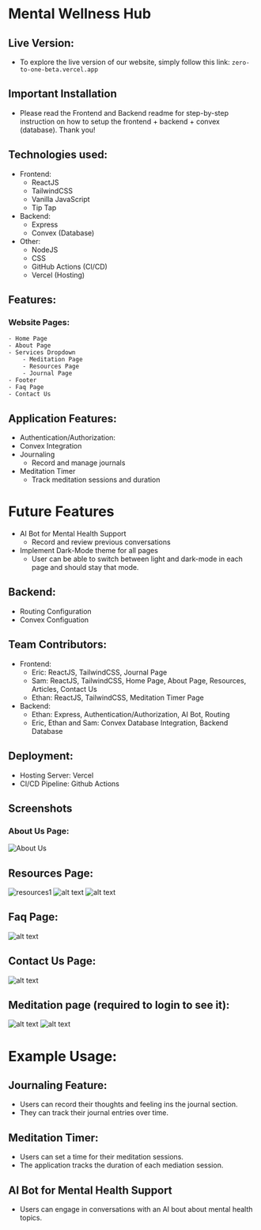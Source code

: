 # Mental Wellness Hub

## Live Version:
- To explore the live version of our website, simply follow this link: ```zero-to-one-beta.vercel.app```

## Important Installation
- Please read the Frontend and Backend readme for step-by-step instruction on how to setup the frontend + backend + convex (database). Thank you!
## Technologies used:
- Frontend:
    - ReactJS
    - TailwindCSS
    - Vanilla JavaScript
    - Tip Tap
- Backend:
    - Express
    - Convex (Database)
- Other:
    - NodeJS
    - CSS
    - GitHub Actions (CI/CD)
    - Vercel (Hosting)

## Features:

### Website Pages:
    - Home Page
    - About Page
    - Services Dropdown
        - Meditation Page
        - Resources Page
        - Journal Page
    - Footer
    - Faq Page
    - Contact Us

## Application Features:
- Authentication/Authorization:
- Convex Integration
- Journaling
    - Record and manage journals
- Meditation Timer
    - Track meditation sessions and duration

# Future Features
- AI Bot for Mental Health Support
    - Record and review previous conversations
- Implement Dark-Mode theme for all pages
    - User can be able to switch between light and dark-mode in each page and should stay that mode.

## Backend:
- Routing Configuration
- Convex Configuation

## Team Contributors:
- Frontend:
    - Eric: ReactJS, TailwindCSS, Journal Page
    - Sam: ReactJS, TailwindCSS, Home Page, About Page, Resources, Articles, Contact Us
    - Ethan: ReactJS, TailwindCSS, Meditation Timer Page
- Backend:
    - Ethan: Express, Authentication/Authorization, AI Bot, Routing
    - Eric, Ethan and Sam: Convex Database Integration, Backend Database

## Deployment:
- Hosting Server: Vercel
- CI/CD Pipeline: Github Actions

## Screenshots

### About Us Page:
![About Us](about-us.png)


## Resources Page:
![resources1](resources.png)
![alt text](resources1.png)
![alt text](resources2.png)

## Faq Page:
![alt text](faq.png)

## Contact Us Page:
![alt text](contact-us.png)

## Meditation page (required to login to see it):
![alt text](med.png)
![alt text](meditationTimer.png)
# Example Usage:

## Journaling Feature:
- Users can record their thoughts and feeling ins the journal section.
- They can track their journal entries over time.

## Meditation Timer:
- Users can set a time for their meditation sessions.
- The application tracks the duration of each mediation session.

## AI Bot for Mental Health Support
- Users can engage in conversations with an AI bout about mental health topics.
